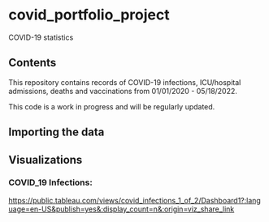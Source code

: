 # covid_portfolio_project
COVID-19 statistics 

## Contents
This repository contains records of COVID-19 infections, ICU/hospital admissions, deaths and vaccinations from 01/01/2020 - 05/18/2022. 

This code is a work in progress and will be regularly updated. 

## Importing the data


## Visualizations

### COVID_19 Infections:

https://public.tableau.com/views/covid_infections_1_of_2/Dashboard1?:language=en-US&publish=yes&:display_count=n&:origin=viz_share_link

